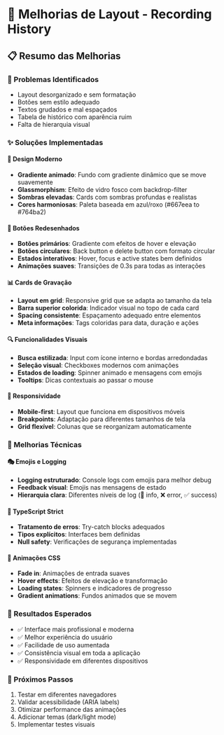 # 🎨 Melhorias de Layout - Recording History

## 📋 Resumo das Melhorias

### 🎯 Problemas Identificados

- Layout desorganizado e sem formatação
- Botões sem estilo adequado
- Textos grudados e mal espaçados
- Tabela de histórico com aparência ruim
- Falta de hierarquia visual

### ✨ Soluções Implementadas

#### 🎨 Design Moderno

- **Gradiente animado**: Fundo com gradiente dinâmico que se move suavemente
- **Glassmorphism**: Efeito de vidro fosco com backdrop-filter
- **Sombras elevadas**: Cards com sombras profundas e realistas
- **Cores harmoniosas**: Paleta baseada em azul/roxo (#667eea to #764ba2)

#### 🔘 Botões Redesenhados

- **Botões primários**: Gradiente com efeitos de hover e elevação
- **Botões circulares**: Back button e delete button com formato circular
- **Estados interativos**: Hover, focus e active states bem definidos
- **Animações suaves**: Transições de 0.3s para todas as interações

#### 📊 Cards de Gravação

- **Layout em grid**: Responsive grid que se adapta ao tamanho da tela
- **Barra superior colorida**: Indicador visual no topo de cada card
- **Spacing consistente**: Espaçamento adequado entre elementos
- **Meta informações**: Tags coloridas para data, duração e ações

#### 🔍 Funcionalidades Visuais

- **Busca estilizada**: Input com ícone interno e bordas arredondadas
- **Seleção visual**: Checkboxes modernos com animações
- **Estados de loading**: Spinner animado e mensagens com emojis
- **Tooltips**: Dicas contextuais ao passar o mouse

#### 📱 Responsividade

- **Mobile-first**: Layout que funciona em dispositivos móveis
- **Breakpoints**: Adaptação para diferentes tamanhos de tela
- **Grid flexível**: Colunas que se reorganizam automaticamente

### 🧹 Melhorias Técnicas

#### 🎭 Emojis e Logging

- **Logging estruturado**: Console logs com emojis para melhor debug
- **Feedback visual**: Emojis nas mensagens de estado
- **Hierarquia clara**: Diferentes níveis de log (🚀 info, ❌ error, ✅ success)

#### 🔧 TypeScript Strict

- **Tratamento de erros**: Try-catch blocks adequados
- **Tipos explícitos**: Interfaces bem definidas
- **Null safety**: Verificações de segurança implementadas

#### 🎪 Animações CSS

- **Fade in**: Animações de entrada suaves
- **Hover effects**: Efeitos de elevação e transformação
- **Loading states**: Spinners e indicadores de progresso
- **Gradient animations**: Fundos animados que se movem

### 🎯 Resultados Esperados

- ✅ Interface mais profissional e moderna
- ✅ Melhor experiência do usuário
- ✅ Facilidade de uso aumentada
- ✅ Consistência visual em toda a aplicação
- ✅ Responsividade em diferentes dispositivos

### 🔄 Próximos Passos

1. Testar em diferentes navegadores
2. Validar acessibilidade (ARIA labels)
3. Otimizar performance das animações
4. Adicionar temas (dark/light mode)
5. Implementar testes visuais
